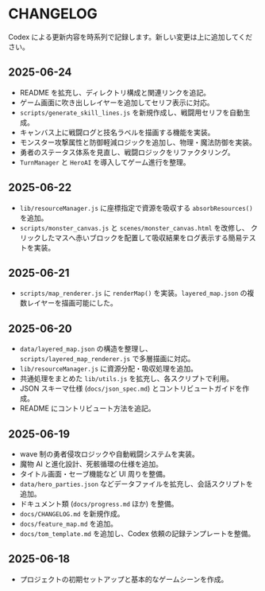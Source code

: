 # CHANGELOG

Codex による更新内容を時系列で記録します。新しい変更は上に追加してください。

## 2025-06-24
- README を拡充し、ディレクトリ構成と関連リンクを追記。
- ゲーム画面に吹き出しレイヤーを追加してセリフ表示に対応。
- `scripts/generate_skill_lines.js` を新規作成し、戦闘用セリフを自動生成。
- キャンバス上に戦闘ログと技名ラベルを描画する機能を実装。
- モンスター攻撃属性と防御軽減ロジックを追加し、物理・魔法防御を実装。
- 勇者のステータス体系を見直し、戦闘ロジックをリファクタリング。
- `TurnManager` と `HeroAI` を導入してゲーム進行を整理。

## 2025-06-22
- `lib/resourceManager.js` に座標指定で資源を吸収する `absorbResources()` を追加。
- `scripts/monster_canvas.js` と `scenes/monster_canvas.html` を改修し、
  クリックしたマスへ赤いブロックを配置して吸収結果をログ表示する簡易テストを実装。

## 2025-06-21
- `scripts/map_renderer.js` に `renderMap()` を実装。`layered_map.json` の複数レイヤーを描画可能にした。

## 2025-06-20
- `data/layered_map.json` の構造を整理し、`scripts/layered_map_renderer.js` で多層描画に対応。
- `lib/resourceManager.js` に資源分配・吸収処理を追加。
- 共通処理をまとめた `lib/utils.js` を拡充し、各スクリプトで利用。
- JSON スキーマ仕様 (`docs/json_spec.md`) とコントリビュートガイドを作成。
- README にコントリビュート方法を追記。

## 2025-06-19
- wave 制の勇者侵攻ロジックや自動戦闘システムを実装。
- 魔物 AI と進化設計、死骸循環の仕様を追加。
- タイトル画面・セーブ機能など UI 周りを整備。
- `data/hero_parties.json` などデータファイルを拡充し、会話スクリプトを追加。
- ドキュメント類 (`docs/progress.md` ほか) を整備。
- `docs/CHANGELOG.md` を新規作成。
- `docs/feature_map.md` を追加。
- `docs/tom_template.md` を追加し、Codex 依頼の記録テンプレートを整備。

## 2025-06-18
- プロジェクトの初期セットアップと基本的なゲームシーンを作成。

